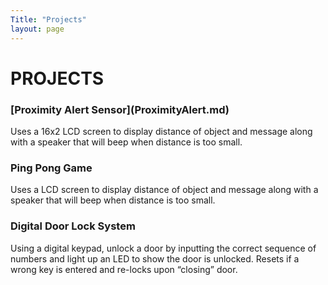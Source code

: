 ```yaml
---
Title: "Projects"
layout: page
---
```


<h1>PROJECTS</h1>


<h3>[Proximity Alert Sensor](ProximityAlert.md)</h3>

<p>Uses a 16x2 LCD screen to display distance of object and message along with a speaker that
will beep when distance is too small.<p>
  
<h3>Ping Pong Game</h3>

<p>Uses a LCD screen to display distance of object and message along with a speaker that will
beep when distance is too small. <p>
  
<h3>Digital Door Lock System</h3>

<p>Using a digital keypad, unlock a door by inputting the correct sequence of numbers and light
up an LED to show the door is unlocked. Resets if a wrong key is entered and re-locks upon “closing” door. 
<p>
  
